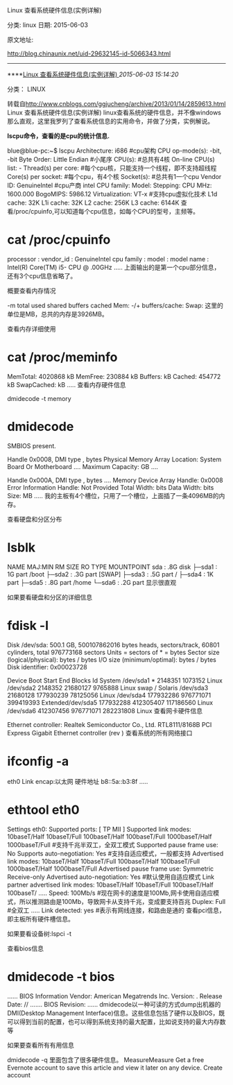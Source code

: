 Linux 查看系统硬件信息(实例详解)

分类: linux
日期: 2015-06-03

原文地址: 

http://blog.chinaunix.net/uid-29632145-id-5066343.html

------

****[Linux 查看系统硬件信息(实例详解) ]()*2015-06-03 15:14:20*

分类： LINUX

转载自<http://www.cnblogs.com/ggjucheng/archive/2013/01/14/2859613.html> 
Linux 查看系统硬件信息(实例详解) 
linux查看系统的硬件信息，并不像windows那么直观，这里我罗列了查看系统信息的实用命令，并做了分类，实例解说。

**lscpu命令，查看的是cpu的统计信息.**

blue@blue-pc:~$ lscpu 
Architecture: i686 #cpu架构 
CPU op-mode(s): -bit, -bit 
Byte Order: Little Endian #小尾序 
CPU(s): #总共有4核 
On-line CPU(s) list: - 
Thread(s) per core: #每个cpu核，只能支持一个线程，即不支持超线程 
Core(s) per socket: #每个cpu，有4个核 
Socket(s): #总共有1一个cpu 
Vendor ID: GenuineIntel #cpu产商 intel 
CPU family: 
Model: 
Stepping: 
CPU MHz: 1600.000 
BogoMIPS: 5986.12 
Virtualization: VT-x #支持cpu虚拟化技术 
L1d cache: 32K 
L1i cache: 32K 
L2 cache: 256K 
L3 cache: 6144K 
查看/proc/cpuinfo,可以知道每个cpu信息，如每个CPU的型号，主频等。

# cat /proc/cpuinfo

processor : 
vendor_id : GenuineIntel 
cpu family : 
model : 
model name : Intel(R) Core(TM) i5- CPU @ .00GHz 
….. 
上面输出的是第一个cpu部分信息，还有3个cpu信息省略了。

概要查看内存情况

-m 
total used shared buffers cached 
Mem: 
-/+ buffers/cache: 
Swap: 
这里的单位是MB，总共的内存是3926MB。

查看内存详细使用

# cat /proc/meminfo

MemTotal: 4020868 kB 
MemFree: 230884 kB 
Buffers: kB 
Cached: 454772 kB 
SwapCached: kB 
….. 
查看内存硬件信息

dmidecode -t memory

# dmidecode

SMBIOS present.

Handle 0x0008, DMI type , bytes 
Physical Memory Array 
Location: System Board Or Motherboard 
…. 
Maximum Capacity: GB 
….

Handle 0x000A, DMI type , bytes 
…. 
Memory Device 
Array Handle: 0x0008 
Error Information Handle: Not Provided 
Total Width: bits 
Data Width: bits 
Size: MB 
….. 
我的主板有4个槽位，只用了一个槽位，上面插了一条4096MB的内存。

查看硬盘和分区分布

# lsblk

NAME MAJ:MIN RM SIZE RO TYPE MOUNTPOINT 
sda : .8G disk 
├─sda1 : 1G part /boot 
├─sda2 : .3G part [SWAP] 
├─sda3 : .5G part / 
├─sda4 : 1K part 
├─sda5 : .8G part /home 
└─sda6 : .2G part 
显示很直观

如果要看硬盘和分区的详细信息

# fdisk -l

Disk /dev/sda: 500.1 GB, 500107862016 bytes 
heads, sectors/track, 60801 cylinders, total 976773168 sectors 
Units = sectors of * = bytes 
Sector size (logical/physical): bytes / bytes 
I/O size (minimum/optimal): bytes / bytes 
Disk identifier: 0x00023728

Device Boot Start End Blocks Id System 
/dev/sda1 * 2148351 1073152 Linux 
/dev/sda2 2148352 21680127 9765888 Linux swap / Solaris 
/dev/sda3 21680128 177930239 78125056 Linux 
/dev/sda4 177932286 976771071 399419393 Extended/dev/sda5 177932288 412305407 117186560 Linux 
/dev/sda6 412307456 976771071 282231808 Linux 
查看网卡硬件信息

Ethernet controller: Realtek Semiconductor Co., Ltd. RTL8111/8168B PCI Express Gigabit Ethernet controller (rev ) 
查看系统的所有网络接口

# ifconfig -a

eth0 Link encap:以太网 硬件地址 b8::5a::b3:8f 
…..

# ethtool eth0

Settings eth0: 
Supported ports: [ TP MII ] 
Supported link modes: 10baseT/Half 10baseT/Full 
100baseT/Half 100baseT/Full 
1000baseT/Half 1000baseT/Full #支持千兆半双工，全双工模式 
Supported pause frame use: No 
Supports auto-negotiation: Yes #支持自适应模式，一般都支持 
Advertised link modes: 10baseT/Half 10baseT/Full 
100baseT/Half 100baseT/Full 
1000baseT/Half 1000baseT/Full 
Advertised pause frame use: Symmetric Receive-only 
Advertised auto-negotiation: Yes #默认使用自适应模式 
Link partner advertised link modes: 10baseT/Half 10baseT/Full 
100baseT/Half 100baseT/ ….. 
Speed: 100Mb/s #现在网卡的速度是100Mb,网卡使用自适应模式，所以推测路由是100Mb，导致网卡从支持千兆，变成要支持百兆 
Duplex: Full #全双工 
….. 
Link detected: yes #表示有网线连接，和路由是通的 
查看pci信息，即主板所有硬件槽信息。

如果要看设备树:lspci -t

查看bios信息

# dmidecode -t bios

…… 
BIOS Information 
Vendor: American Megatrends Inc. 
Version: . 
Release Date: // 
……. 
BIOS Revision: 
…… 
dmidecode以一种可读的方式dump出机器的DMI(Desktop Management Interface)信息。这些信息包括了硬件以及BIOS，既可以得到当前的配置，也可以得到系统支持的最大配置，比如说支持的最大内存数等

如果要查看所有有用信息

dmidecode -q 
里面包含了很多硬件信息。 
MeasureMeasure 
Get a free Evernote account to save this article and view it later on any device. 
Create account